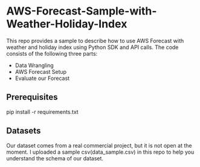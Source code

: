 # AWS-Forecast-Sample-with-Weather-Holiday-Index
This repo provides a sample to describe how to use AWS Forecast with weather and holiday index using Python SDK and API calls. The code consists of the following three parts:

- Data Wrangling
- AWS Forecast Setup
- Evaluate our Forecast

## Prerequisites
pip install -r requirements.txt

## Datasets
Our dataset comes from a real commercial project, but it is not open at the moment. I uploaded a sample csv(data_sample.csv) in this repo to help you understand the schema of our dataset.